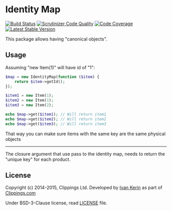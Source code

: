 Identity Map
============

[![Build Status](https://travis-ci.org/harp-orm/identity-map.png?branch=master)](https://travis-ci.org/harp-orm/identity-map)
[![Scrutinizer Code Quality](https://scrutinizer-ci.com/g/harp-orm/identity-map/badges/quality-score.png)](https://scrutinizer-ci.com/g/harp-orm/identity-map/)
[![Code Coverage](https://scrutinizer-ci.com/g/harp-orm/identity-map/badges/coverage.png)](https://scrutinizer-ci.com/g/harp-orm/identity-map/)
[![Latest Stable Version](https://poser.pugx.org/harp-orm/identity-map/v/stable.png)](https://packagist.org/packages/harp-orm/identity-map)

This package allows having "canonical objects".

Usage
-----

Assuming "new Item(1)" will have id of "1":

```php
$map = new IdentityMap(function ($item) {
    return $item->getId();
});

$item1 = new Item(1);
$item2 = new Item(1);
$item3 = new Item(2);

echo $map->get($item1); // Will return item1
echo $map->get($item2); // Will return item1
echo $map->get($item3); // Will return item3
```

That way you can make sure items with the same key are the same physical objects

--------

The closure argument that use pass to the identity map, needs to return the "unique key" for each product.

License
-------

Copyright (c) 2014-2015, Clippings Ltd. Developed by [Ivan Kerin](https://github.com/ivank) as part of [Clippings.com](https://clippings.com)

Under BSD-3-Clause license, read [LICENSE](LICENSE) file.
